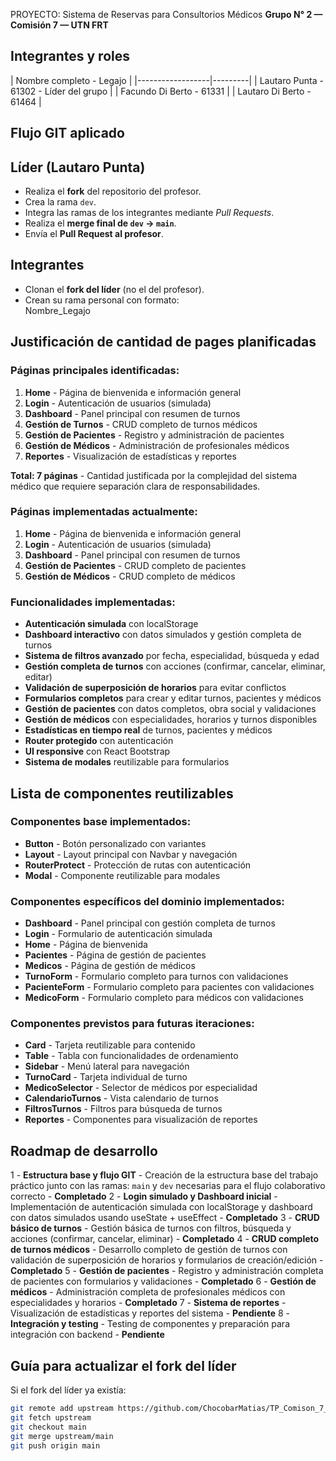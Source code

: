 PROYECTO: Sistema de Reservas para Consultorios Médicos
**Grupo N° 2 — Comisión 7 — UTN FRT**

## Integrantes y roles

| Nombre completo - Legajo  |
|------------------|---------|
| Lautaro Punta - 61302 - Líder del grupo |
| Facundo Di Berto - 61331 |
| Lautaro Di Berto - 61464 |

## Flujo GIT aplicado

## Líder (Lautaro Punta)
- Realiza el **fork** del repositorio del profesor.  
- Crea la rama `dev`.  
- Integra las ramas de los integrantes mediante *Pull Requests*.  
- Realiza el **merge final de `dev` → `main`**.  
- Envía el **Pull Request al profesor**.

## Integrantes
- Clonan el **fork del líder** (no el del profesor).  
- Crean su rama personal con formato:  
Nombre_Legajo

## Justificación de cantidad de pages planificadas

### Páginas principales identificadas:
1. **Home** - Página de bienvenida e información general
2. **Login** - Autenticación de usuarios (simulada)
3. **Dashboard** - Panel principal con resumen de turnos
4. **Gestión de Turnos** - CRUD completo de turnos médicos
5. **Gestión de Pacientes** - Registro y administración de pacientes
6. **Gestión de Médicos** - Administración de profesionales médicos
7. **Reportes** - Visualización de estadísticas y reportes

**Total: 7 páginas** - Cantidad justificada por la complejidad del sistema médico que requiere separación clara de responsabilidades.

### Páginas implementadas actualmente:
1. **Home** - Página de bienvenida e información general
2. **Login** - Autenticación de usuarios (simulada)
3. **Dashboard** - Panel principal con resumen de turnos
4. **Gestión de Pacientes** - CRUD completo de pacientes
5. **Gestión de Médicos** - CRUD completo de médicos

### Funcionalidades implementadas:
- **Autenticación simulada** con localStorage
- **Dashboard interactivo** con datos simulados y gestión completa de turnos
- **Sistema de filtros avanzado** por fecha, especialidad, búsqueda y edad
- **Gestión completa de turnos** con acciones (confirmar, cancelar, eliminar, editar)
- **Validación de superposición de horarios** para evitar conflictos
- **Formularios completos** para crear y editar turnos, pacientes y médicos
- **Gestión de pacientes** con datos completos, obra social y validaciones
- **Gestión de médicos** con especialidades, horarios y turnos disponibles
- **Estadísticas en tiempo real** de turnos, pacientes y médicos
- **Router protegido** con autenticación
- **UI responsive** con React Bootstrap
- **Sistema de modales** reutilizable para formularios

## Lista de componentes reutilizables

### Componentes base implementados:
- **Button** - Botón personalizado con variantes
- **Layout** - Layout principal con Navbar y navegación
- **RouterProtect** - Protección de rutas con autenticación
- **Modal** - Componente reutilizable para modales

### Componentes específicos del dominio implementados:
- **Dashboard** - Panel principal con gestión completa de turnos
- **Login** - Formulario de autenticación simulada
- **Home** - Página de bienvenida
- **Pacientes** - Página de gestión de pacientes
- **Medicos** - Página de gestión de médicos
- **TurnoForm** - Formulario completo para turnos con validaciones
- **PacienteForm** - Formulario completo para pacientes con validaciones
- **MedicoForm** - Formulario completo para médicos con validaciones

### Componentes previstos para futuras iteraciones:
- **Card** - Tarjeta reutilizable para contenido
- **Table** - Tabla con funcionalidades de ordenamiento
- **Sidebar** - Menú lateral para navegación
- **TurnoCard** - Tarjeta individual de turno
- **MedicoSelector** - Selector de médicos por especialidad
- **CalendarioTurnos** - Vista calendario de turnos
- **FiltrosTurnos** - Filtros para búsqueda de turnos
- **Reportes** - Componentes para visualización de reportes

## Roadmap de desarrollo
1 - **Estructura base y flujo GIT** - Creación de la estructura base del trabajo práctico junto con las ramas: `main` y `dev` necesarias para el flujo colaborativo correcto - **Completado**
2 - **Login simulado y Dashboard inicial** - Implementación de autenticación simulada con localStorage y dashboard con datos simulados usando useState + useEffect - **Completado**
3 - **CRUD básico de turnos** - Gestión básica de turnos con filtros, búsqueda y acciones (confirmar, cancelar, eliminar) - **Completado**
4 - **CRUD completo de turnos médicos** - Desarrollo completo de gestión de turnos con validación de superposición de horarios y formularios de creación/edición - **Completado**
5 - **Gestión de pacientes** - Registro y administración completa de pacientes con formularios y validaciones - **Completado**
6 - **Gestión de médicos** - Administración completa de profesionales médicos con especialidades y horarios - **Completado**
7 - **Sistema de reportes** - Visualización de estadísticas y reportes del sistema - **Pendiente**
8 - **Integración y testing** - Testing de componentes y preparación para integración con backend - **Pendiente**

## Guía para actualizar el fork del líder

Si el fork del líder ya existía:

```bash
git remote add upstream https://github.com/ChocobarMatias/TP_Comison_7_TUP.git
git fetch upstream
git checkout main
git merge upstream/main
git push origin main